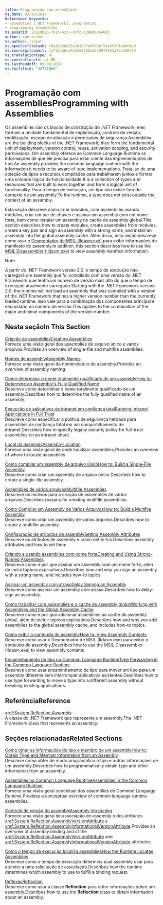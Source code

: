 ```yaml
---
title: Programação com assemblies
ms.date: 03/30/2017
helpviewer_keywords:
- assemblies [.NET Framework], programming
- programming assemblies
ms.assetid: 25918b15-701d-42c7-95fc-c290d08648d6
author: rpetrusha
ms.author: ronpet
ms.openlocfilehash: f6a20a2e678c10157fed7da6f5de9f3ffee0c9ad
ms.sourcegitcommit: 11f11ca6cefe555972b3a5c99729d1a7523d8f50
ms.translationtype: HT
ms.contentlocale: pt-BR
ms.lasthandoff: 05/03/2018
ms.locfileid: "32751864"
---
```

# <a name="programming-with-assemblies"></a><span data-ttu-id="47c45-102">Programação com assemblies</span><span class="sxs-lookup"><span data-stu-id="47c45-102">Programming with Assemblies</span></span>
<span data-ttu-id="47c45-103">Os assemblies são os blocos de construção do .NET Framework; eles formam a unidade fundamental de implantação, controle de versão, reutilização, escopo de ativação e permissões de segurança.</span><span class="sxs-lookup"><span data-stu-id="47c45-103">Assemblies are the building blocks of the .NET Framework; they form the fundamental unit of deployment, version control, reuse, activation scoping, and security permissions.</span></span> <span data-ttu-id="47c45-104">Um assembly oferece ao Common Language Runtime as informações de que ele precisa para estar ciente das implementações de tipo.</span><span class="sxs-lookup"><span data-stu-id="47c45-104">An assembly provides the common language runtime with the information it needs to be aware of type implementations.</span></span> <span data-ttu-id="47c45-105">Trata-se de uma coleção de tipos e recursos compilados para trabalharem juntos e formar uma unidade lógica de funcionalidade.</span><span class="sxs-lookup"><span data-stu-id="47c45-105">It is a collection of types and resources that are built to work together and form a logical unit of functionality.</span></span> <span data-ttu-id="47c45-106">Para o tempo de execução, um tipo não existe fora do contexto de um assembly.</span><span class="sxs-lookup"><span data-stu-id="47c45-106">To the runtime, a type does not exist outside the context of an assembly.</span></span>  
  
 <span data-ttu-id="47c45-107">Esta seção descreve como criar módulos, criar assemblies usando módulos, criar um par de chaves e assinar um assembly com um nome forte, bem como instalar um assembly no cache de assembly global.</span><span class="sxs-lookup"><span data-stu-id="47c45-107">This section describes how to create modules, create assemblies from modules, create a key pair and sign an assembly with a strong name, and install an assembly into the global assembly cache.</span></span> <span data-ttu-id="47c45-108">Além disso, esta seção descreve como usar o [Desmontador de MSIL (Ildasm.exe)](../../../docs/framework/tools/ildasm-exe-il-disassembler.md) para exibir informações do manifesto do assembly.</span><span class="sxs-lookup"><span data-stu-id="47c45-108">In addition, this section describes how to use the [MSIL Disassembler (Ildasm.exe)](../../../docs/framework/tools/ildasm-exe-il-disassembler.md) to view assembly manifest information.</span></span>  
  
> [!NOTE]
>  <span data-ttu-id="47c45-109">A partir do .NET Framework versão 2.0, o tempo de execução não carregará um assembly que foi compilado com uma versão do .NET Framework que tenha um número de versão mais alto do que o tempo de execução atualmente carregado.</span><span class="sxs-lookup"><span data-stu-id="47c45-109">Starting with the .NET Framework version 2.0, the runtime will not load an assembly that was compiled with a version of the .NET Framework that has a higher version number than the currently loaded runtime.</span></span> <span data-ttu-id="47c45-110">Isso vale para a combinação dos componentes principal e secundário do número de versão.</span><span class="sxs-lookup"><span data-stu-id="47c45-110">This applies to the combination of the major and minor components of the version number.</span></span>  
  
## <a name="in-this-section"></a><span data-ttu-id="47c45-111">Nesta seção</span><span class="sxs-lookup"><span data-stu-id="47c45-111">In This Section</span></span>  
 [<span data-ttu-id="47c45-112">Criação de assemblies</span><span class="sxs-lookup"><span data-stu-id="47c45-112">Creating Assemblies</span></span>](../../../docs/framework/app-domains/create-assemblies.md)  
 <span data-ttu-id="47c45-113">Fornece uma visão geral dos assemblies de arquivo único e vários arquivos.</span><span class="sxs-lookup"><span data-stu-id="47c45-113">Provides an overview of single-file and multifile assemblies.</span></span>  
  
 [<span data-ttu-id="47c45-114">Nomes de assembly</span><span class="sxs-lookup"><span data-stu-id="47c45-114">Assembly Names</span></span>](../../../docs/framework/app-domains/assembly-names.md)  
 <span data-ttu-id="47c45-115">Fornece uma visão geral da nomenclatura de assembly.</span><span class="sxs-lookup"><span data-stu-id="47c45-115">Provides an overview of assembly naming.</span></span>  
  
 [<span data-ttu-id="47c45-116">Como determinar o nome totalmente qualificado de um assembly</span><span class="sxs-lookup"><span data-stu-id="47c45-116">How to: Determine an Assembly's Fully Qualified Name</span></span>](../../../docs/framework/app-domains/how-to-determine-assembly-fully-qualified-name.md)  
 <span data-ttu-id="47c45-117">Descreve como determinar o nome totalmente qualificado de um assembly.</span><span class="sxs-lookup"><span data-stu-id="47c45-117">Describes how to determine the fully qualified name of an assembly.</span></span>  
  
 [<span data-ttu-id="47c45-118">Execução de aplicativos de intranet em confiança total</span><span class="sxs-lookup"><span data-stu-id="47c45-118">Running Intranet Applications in Full Trust</span></span>](../../../docs/framework/app-domains/running-intranet-applications-in-full-trust.md)  
 <span data-ttu-id="47c45-119">Descreve como especificar a política de segurança herdada para assemblies de confiança total em um compartilhamento de intranet.</span><span class="sxs-lookup"><span data-stu-id="47c45-119">Describes how to specify legacy security policy for full-trust assemblies on an intranet share.</span></span>  
  
 [<span data-ttu-id="47c45-120">Local do assembly</span><span class="sxs-lookup"><span data-stu-id="47c45-120">Assembly Location</span></span>](../../../docs/framework/app-domains/assembly-location.md)  
 <span data-ttu-id="47c45-121">Fornece uma visão geral de onde localizar assemblies.</span><span class="sxs-lookup"><span data-stu-id="47c45-121">Provides an overview of where to locate assemblies.</span></span>  
  
 [<span data-ttu-id="47c45-122">Como compilar um assembly de arquivo único</span><span class="sxs-lookup"><span data-stu-id="47c45-122">How to: Build a Single-File Assembly</span></span>](../../../docs/framework/app-domains/how-to-build-a-single-file-assembly.md)  
 <span data-ttu-id="47c45-123">Descreve como criar um assembly de arquivo único.</span><span class="sxs-lookup"><span data-stu-id="47c45-123">Describes how to create a single-file assembly.</span></span>  
  
 [<span data-ttu-id="47c45-124">Assemblies de vários arquivos</span><span class="sxs-lookup"><span data-stu-id="47c45-124">Multifile Assemblies</span></span>](../../../docs/framework/app-domains/multifile-assemblies.md)  
 <span data-ttu-id="47c45-125">Descreve os motivos para a criação de assemblies de vários arquivos.</span><span class="sxs-lookup"><span data-stu-id="47c45-125">Describes reasons for creating multifile assemblies.</span></span>  
  
 [<span data-ttu-id="47c45-126">Como Compilar um Assembly de Vários Arquivos</span><span class="sxs-lookup"><span data-stu-id="47c45-126">How to: Build a Multifile Assembly</span></span>](../../../docs/framework/app-domains/how-to-build-a-multifile-assembly.md)  
 <span data-ttu-id="47c45-127">Descreve como criar um assembly de vários arquivos.</span><span class="sxs-lookup"><span data-stu-id="47c45-127">Describes how to create a multifile assembly.</span></span>  
  
 [<span data-ttu-id="47c45-128">Configuração de atributos de assembly</span><span class="sxs-lookup"><span data-stu-id="47c45-128">Setting Assembly Attributes</span></span>](../../../docs/framework/app-domains/set-assembly-attributes.md)  
 <span data-ttu-id="47c45-129">Descreve os atributos de assembly e como defini-los.</span><span class="sxs-lookup"><span data-stu-id="47c45-129">Describes assembly attributes and how to set them.</span></span>  
  
 [<span data-ttu-id="47c45-130">Criando e usando assemblies com nome forte</span><span class="sxs-lookup"><span data-stu-id="47c45-130">Creating and Using Strong-Named Assemblies</span></span>](../../../docs/framework/app-domains/create-and-use-strong-named-assemblies.md)  
 <span data-ttu-id="47c45-131">Descreve como e por que assinar um assembly com um nome forte, além de inclui tópicos explicativos.</span><span class="sxs-lookup"><span data-stu-id="47c45-131">Describes how and why you sign an assembly with a strong name, and includes how-to topics.</span></span>  
  
 [<span data-ttu-id="47c45-132">Assinar um assembly com atraso</span><span class="sxs-lookup"><span data-stu-id="47c45-132">Delay Signing an Assembly</span></span>](../../../docs/framework/app-domains/delay-sign-assembly.md)  
 <span data-ttu-id="47c45-133">Descreve como assinar um assembly com atraso.</span><span class="sxs-lookup"><span data-stu-id="47c45-133">Describes how to delay-sign an assembly.</span></span>  
  
 [<span data-ttu-id="47c45-134">Como trabalhar com assemblies e o cache de assembly global</span><span class="sxs-lookup"><span data-stu-id="47c45-134">Working with Assemblies and the Global Assembly Cache</span></span>](../../../docs/framework/app-domains/working-with-assemblies-and-the-gac.md)  
 <span data-ttu-id="47c45-135">Descreve como e por que adicionar assemblies ao cache de assembly global, além de incluir tópicos explicativos.</span><span class="sxs-lookup"><span data-stu-id="47c45-135">Describes how and why you add assemblies to the global assembly cache, and includes how-to topics.</span></span>  
  
 [<span data-ttu-id="47c45-136">Como exibir o conteúdo do assembly</span><span class="sxs-lookup"><span data-stu-id="47c45-136">How to: View Assembly Contents</span></span>](../../../docs/framework/app-domains/how-to-view-assembly-contents.md)  
 <span data-ttu-id="47c45-137">Descreve como usar o Desmontador de MSIL (Ildasm.exe) para exibir o conteúdo do assembly.</span><span class="sxs-lookup"><span data-stu-id="47c45-137">Describes how to use the MSIL Disassembler (Ildasm.exe) to view assembly contents.</span></span>  
  
 [<span data-ttu-id="47c45-138">Encaminhamento de tipo no Common Language Runtime</span><span class="sxs-lookup"><span data-stu-id="47c45-138">Type Forwarding in the Common Language Runtime</span></span>](../../../docs/framework/app-domains/type-forwarding-in-the-common-language-runtime.md)  
 <span data-ttu-id="47c45-139">Descreve como usar encaminhamento de tipo para mover um tipo para um assembly diferente sem interromper aplicativos existentes.</span><span class="sxs-lookup"><span data-stu-id="47c45-139">Describes how to use type forwarding to move a type into a different assembly without breaking existing applications.</span></span>  
  
## <a name="reference"></a><span data-ttu-id="47c45-140">Referência</span><span class="sxs-lookup"><span data-stu-id="47c45-140">Reference</span></span>  
 <xref:System.Reflection.Assembly>  
 <span data-ttu-id="47c45-141">A classe do .NET Framework que representa um assembly.</span><span class="sxs-lookup"><span data-stu-id="47c45-141">The .NET Framework class that represents an assembly.</span></span>  
  
## <a name="related-sections"></a><span data-ttu-id="47c45-142">Seções relacionadas</span><span class="sxs-lookup"><span data-stu-id="47c45-142">Related Sections</span></span>  
 [<span data-ttu-id="47c45-143">Como obter as informações de tipo e membro de um assembly</span><span class="sxs-lookup"><span data-stu-id="47c45-143">How to: Obtain Type and Member Information from an Assembly</span></span>](../../../docs/framework/app-domains/how-to-obtain-type-and-member-information-from-an-assembly.md)  
 <span data-ttu-id="47c45-144">Descreve como obter de modo programático o tipo e outras informações de um assembly.</span><span class="sxs-lookup"><span data-stu-id="47c45-144">Describes how to programmatically obtain type and other information from an assembly.</span></span>  
  
 [<span data-ttu-id="47c45-145">Assemblies no Common Language Runtime</span><span class="sxs-lookup"><span data-stu-id="47c45-145">Assemblies in the Common Language Runtime</span></span>](../../../docs/framework/app-domains/assemblies-in-the-common-language-runtime.md)  
 <span data-ttu-id="47c45-146">Fornece uma visão geral conceitual dos assemblies de Common Language Runtime.</span><span class="sxs-lookup"><span data-stu-id="47c45-146">Provides a conceptual overview of common language runtime assemblies.</span></span>  
  
 [<span data-ttu-id="47c45-147">Controle de versão do assembly</span><span class="sxs-lookup"><span data-stu-id="47c45-147">Assembly Versioning</span></span>](../../../docs/framework/app-domains/assembly-versioning.md)  
 <span data-ttu-id="47c45-148">Fornece uma visão geral de associação de assembly e dos atributos <xref:System.Reflection.AssemblyVersionAttribute> e <xref:System.Reflection.AssemblyInformationalVersionAttribute>.</span><span class="sxs-lookup"><span data-stu-id="47c45-148">Provides an overview of assembly binding and of the <xref:System.Reflection.AssemblyVersionAttribute> and <xref:System.Reflection.AssemblyInformationalVersionAttribute> attributes.</span></span>  
  
 [<span data-ttu-id="47c45-149">Como o tempo de execução localiza assemblies</span><span class="sxs-lookup"><span data-stu-id="47c45-149">How the Runtime Locates Assemblies</span></span>](../../../docs/framework/deployment/how-the-runtime-locates-assemblies.md)  
 <span data-ttu-id="47c45-150">Descreve como o tempo de execução determina qual assembly usar para atender a uma solicitação de associação.</span><span class="sxs-lookup"><span data-stu-id="47c45-150">Describes how the runtime determines which assembly to use to fulfill a binding request.</span></span>  
  
 [<span data-ttu-id="47c45-151">Reflexão</span><span class="sxs-lookup"><span data-stu-id="47c45-151">Reflection</span></span>](../../../docs/framework/reflection-and-codedom/reflection.md)  
 <span data-ttu-id="47c45-152">Descreve como usar a classe **Reflection** para obter informações sobre um assembly.</span><span class="sxs-lookup"><span data-stu-id="47c45-152">Describes how to use the **Reflection** class to obtain information about an assembly.</span></span>
